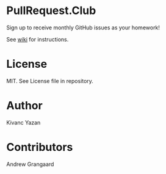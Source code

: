 # PullRequest.Club

Sign up to receive monthly GitHub issues as your homework!

See [wiki](https://github.com/kyzn/PRC/wiki) for instructions.

# License

MIT. See License file in repository.

# Author

Kivanc Yazan

# Contributors

Andrew Grangaard
